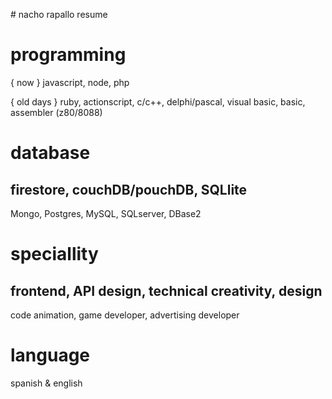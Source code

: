 # nacho rapallo resume

# programming 

{ now } javascript, node, php

{ old days } ruby, actionscript, c/c++, delphi/pascal, visual basic, basic, assembler (z80/8088)

# database
## firestore, couchDB/pouchDB, SQLlite
Mongo, Postgres, MySQL, SQLserver, DBase2

# speciallity
## frontend, API design, technical creativity, design 
code animation, game developer, advertising developer

# language
spanish & english

